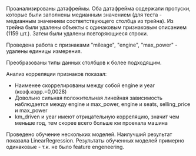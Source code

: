 Проанализированы датафреймы. Оба датафрейма содержали пропуски, которые были заполнены медианным значением (для теста - медианным значением соответствующего столбца из трейна). Из трейна были удалены объекты с одинаковым признаковым описанием (1159 шт.). Затем были удалены повторяющиеся строки.

Проведена работа с признаками "mileage", "engine", "max_power" - удалены единицы измерения.

Преобразованы типы данных столбцов к более подходящим.

Анализ корреляции признаков показал:
* Наименее скоррелированы между собой engine и year (коэф.корр.=0,0028)
* Довольно сильная положительная линейная зависимость наблюдается между engine и max_power, engine и seats, selling_price и max_power
* km_driven и year имеют отрицательную корреляцию, значит чем меньше год, тем скорее всего больше км проехала машина

Проведено обучение нескольких моделей. Наилучший результат показала LinearRegression. Результаты обученных моделей примерно одинаковые - т.к. не было feature engeneering. 
